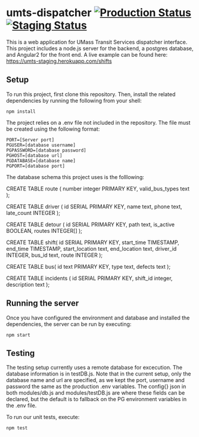 # umts-dispatcher [![Production Status](https://img.shields.io/travis/Rithy58/umts-dispatcher/master.svg?label=production)](https://travis-ci.org/Rithy58/umts-dispatcher) [![Staging Status](https://img.shields.io/travis/Rithy58/umts-dispatcher/staging.svg?label=staging)](https://travis-ci.org/Rithy58/umts-dispatcher)

This is a web application for UMass Transit Services dispatcher interface. This project includes a node.js server for the backend, a postgres database, and Angular2 for the front end. A live example can be found here: https://umts-staging.herokuapp.com/shifts

## Setup

To run this project, first clone this repository. Then, install the related dependencies by running the following from your shell:
```
npm install
```

The project relies on a .env file not included in the repository. The file must be created using the following format:
```
PORT=[Server port]
PGUSER=[database username]
PGPASSWORD=[database password]
PGHOST=[database url]
PGDATABASE=[database name]
PGPORT=[database port]
```

The database schema this project uses is the folllowing: 

CREATE TABLE route (
  number integer PRIMARY KEY,
  valid_bus_types text
);

CREATE TABLE driver (
  id SERIAL PRIMARY KEY,
  name text,
  phone text,
  late_count INTEGER
);

CREATE TABLE detour (
  id SERIAL PRIMARY KEY,
  path text,
  is_active BOOLEAN,
  routes INTEGER[]
);

CREATE TABLE shift(
  id SERIAL PRIMARY KEY,
  start_time TIMESTAMP,
  end_time TIMESTAMP,
  start_location text,
  end_location text,
  driver_id INTEGER,
  bus_id text,
  route INTEGER
);

CREATE TABLE bus(
  id text PRIMARY KEY,
  type text,
  defects text
);


CREATE TABLE incidents (
  id SERIAL PRIMARY KEY,
  shift_id integer,
  description text
);

## Running the server
Once you have configured the environment and database and installed the dependencies, the server can be run by executing:
```
npm start
```


## Testing
The testing setup currently uses a remote database for excecution. The database information is in testDB.js. Note that in the current setup, only the database name and url are specified, as we kept the port, username and password the same as the production .env variables. The config{} json in both modules/db.js and modules/testDB.js are where these fields can be declared, but the default is to fallback on the PG environment variables in the .env file. 

To run our unit tests, execute:
```
npm test
```
